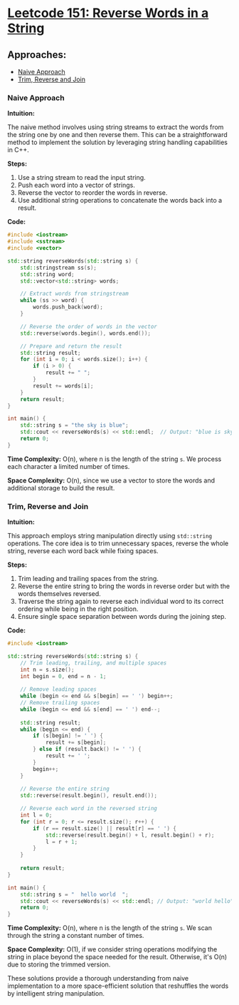 # [Leetcode 151: Reverse Words in a String](https://leetcode.com/problems/reverse-words-in-a-string/)

## Approaches:
- [Naive Approach](#naive-approach)
- [Trim, Reverse and Join](#trim-reverse-and-join)

### Naive Approach

**Intuition:**

The naive method involves using string streams to extract the words from the string one by one and then reverse them. This can be a straightforward method to implement the solution by leveraging string handling capabilities in C++.

**Steps:**
1. Use a string stream to read the input string.
2. Push each word into a vector of strings.
3. Reverse the vector to reorder the words in reverse.
4. Use additional string operations to concatenate the words back into a result.

**Code:**

```cpp
#include <iostream>
#include <sstream>
#include <vector>

std::string reverseWords(std::string s) {
    std::stringstream ss(s);
    std::string word;
    std::vector<std::string> words;

    // Extract words from stringstream
    while (ss >> word) {
        words.push_back(word);
    }

    // Reverse the order of words in the vector
    std::reverse(words.begin(), words.end());

    // Prepare and return the result
    std::string result;
    for (int i = 0; i < words.size(); i++) {
        if (i > 0) {
            result += " ";
        }
        result += words[i];
    }
    return result;
}

int main() {
    std::string s = "the sky is blue";
    std::cout << reverseWords(s) << std::endl;  // Output: "blue is sky the"
    return 0;
}
```

**Time Complexity:** O(n), where n is the length of the string `s`. We process each character a limited number of times.

**Space Complexity:** O(n), since we use a vector to store the words and additional storage to build the result.

### Trim, Reverse and Join

**Intuition:**

This approach employs string manipulation directly using `std::string` operations. The core idea is to trim unnecessary spaces, reverse the whole string, reverse each word back while fixing spaces.

**Steps:**
1. Trim leading and trailing spaces from the string.
2. Reverse the entire string to bring the words in reverse order but with the words themselves reversed.
3. Traverse the string again to reverse each individual word to its correct ordering while being in the right position.
4. Ensure single space separation between words during the joining step.

**Code:**

```cpp
#include <iostream>

std::string reverseWords(std::string s) {
    // Trim leading, trailing, and multiple spaces
    int n = s.size();
    int begin = 0, end = n - 1;
    
    // Remove leading spaces
    while (begin <= end && s[begin] == ' ') begin++;
    // Remove trailing spaces
    while (begin <= end && s[end] == ' ') end--;
    
    std::string result;
    while (begin <= end) {
        if (s[begin] != ' ') {
            result += s[begin];
        } else if (result.back() != ' ') {
            result += ' ';
        }
        begin++;
    }
    
    // Reverse the entire string
    std::reverse(result.begin(), result.end());

    // Reverse each word in the reversed string
    int l = 0;
    for (int r = 0; r <= result.size(); r++) {
        if (r == result.size() || result[r] == ' ') {
            std::reverse(result.begin() + l, result.begin() + r);
            l = r + 1;
        }
    }
    
    return result;
}

int main() {
    std::string s = "  hello world  ";
    std::cout << reverseWords(s) << std::endl; // Output: "world hello"
    return 0;
}
```

**Time Complexity:** O(n), where n is the length of the string `s`. We scan through the string a constant number of times.

**Space Complexity:** O(1), if we consider string operations modifying the string in place beyond the space needed for the result. Otherwise, it's O(n) due to storing the trimmed version.

These solutions provide a thorough understanding from naive implementation to a more space-efficient solution that reshuffles the words by intelligent string manipulation.

